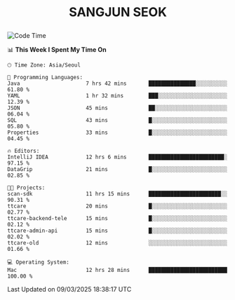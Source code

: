 <h1>
 <p align="center">
   SANGJUN SEOK
 </p>
</h1>

<!--START_SECTION:waka-->
![Code Time](http://img.shields.io/badge/Code%20Time-4%2C129%20hrs%202%20mins-blue)

📊 **This Week I Spent My Time On** 

```text
🕑︎ Time Zone: Asia/Seoul

💬 Programming Languages: 
Java                     7 hrs 42 mins       ███████████████░░░░░░░░░░   61.80 % 
YAML                     1 hr 32 mins        ███░░░░░░░░░░░░░░░░░░░░░░   12.39 % 
JSON                     45 mins             ██░░░░░░░░░░░░░░░░░░░░░░░   06.04 % 
SQL                      43 mins             █░░░░░░░░░░░░░░░░░░░░░░░░   05.80 % 
Properties               33 mins             █░░░░░░░░░░░░░░░░░░░░░░░░   04.45 % 

🔥 Editors: 
IntelliJ IDEA            12 hrs 6 mins       ████████████████████████░   97.15 % 
DataGrip                 21 mins             █░░░░░░░░░░░░░░░░░░░░░░░░   02.85 % 

🐱‍💻 Projects: 
scan-sdk                 11 hrs 15 mins      ███████████████████████░░   90.31 % 
ttcare                   20 mins             █░░░░░░░░░░░░░░░░░░░░░░░░   02.77 % 
ttcare-backend-tele      15 mins             █░░░░░░░░░░░░░░░░░░░░░░░░   02.12 % 
ttcare-admin-api         15 mins             █░░░░░░░░░░░░░░░░░░░░░░░░   02.02 % 
ttcare-old               12 mins             ░░░░░░░░░░░░░░░░░░░░░░░░░   01.66 % 

💻 Operating System: 
Mac                      12 hrs 28 mins      █████████████████████████   100.00 % 
```


 Last Updated on 09/03/2025 18:38:17 UTC
<!--END_SECTION:waka-->

